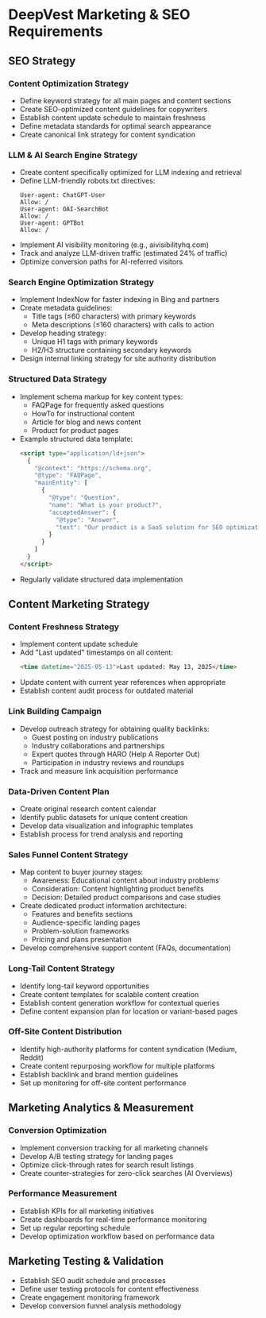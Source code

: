 # DeepVest Marketing & SEO Requirements

## SEO Strategy

### Content Optimization Strategy

- Define keyword strategy for all main pages and content sections
- Create SEO-optimized content guidelines for copywriters
- Establish content update schedule to maintain freshness
- Define metadata standards for optimal search appearance
- Create canonical link strategy for content syndication

### LLM & AI Search Engine Strategy

- Create content specifically optimized for LLM indexing and retrieval
- Define LLM-friendly robots.txt directives:
  ```
  User-agent: ChatGPT-User
  Allow: /
  User-agent: OAI-SearchBot
  Allow: /
  User-agent: GPTBot
  Allow: /
  ```
- Implement AI visibility monitoring (e.g., aivisibilityhq.com)
- Track and analyze LLM-driven traffic (estimated 24% of traffic)
- Optimize conversion paths for AI-referred visitors

### Search Engine Optimization Strategy

- Implement IndexNow for faster indexing in Bing and partners
- Create metadata guidelines:
  - Title tags (≤60 characters) with primary keywords
  - Meta descriptions (≤160 characters) with calls to action
- Develop heading strategy:
  - Unique H1 tags with primary keywords
  - H2/H3 structure containing secondary keywords
- Design internal linking strategy for site authority distribution

### Structured Data Strategy

- Implement schema markup for key content types:
  - FAQPage for frequently asked questions
  - HowTo for instructional content
  - Article for blog and news content
  - Product for product pages
- Example structured data template:
  ```html
  <script type="application/ld+json">
    {
      "@context": "https://schema.org",
      "@type": "FAQPage",
      "mainEntity": [
        {
          "@type": "Question",
          "name": "What is your product?",
          "acceptedAnswer": {
            "@type": "Answer",
            "text": "Our product is a SaaS solution for SEO optimization."
          }
        }
      ]
    }
  </script>
  ```
- Regularly validate structured data implementation

## Content Marketing Strategy

### Content Freshness Strategy

- Implement content update schedule
- Add "Last updated" timestamps on all content:
  ```html
  <time datetime="2025-05-13">Last updated: May 13, 2025</time>
  ```
- Update content with current year references when appropriate
- Establish content audit process for outdated material

### Link Building Campaign

- Develop outreach strategy for obtaining quality backlinks:
  - Guest posting on industry publications
  - Industry collaborations and partnerships
  - Expert quotes through HARO (Help A Reporter Out)
  - Participation in industry reviews and roundups
- Track and measure link acquisition performance

### Data-Driven Content Plan

- Create original research content calendar
- Identify public datasets for unique content creation
- Develop data visualization and infographic templates
- Establish process for trend analysis and reporting

### Sales Funnel Content Strategy

- Map content to buyer journey stages:
  - Awareness: Educational content about industry problems
  - Consideration: Content highlighting product benefits
  - Decision: Detailed product comparisons and case studies
- Create dedicated product information architecture:
  - Features and benefits sections
  - Audience-specific landing pages
  - Problem-solution frameworks
  - Pricing and plans presentation
- Develop comprehensive support content (FAQs, documentation)

### Long-Tail Content Strategy

- Identify long-tail keyword opportunities
- Create content templates for scalable content creation
- Establish content generation workflow for contextual queries
- Define content expansion plan for location or variant-based pages

### Off-Site Content Distribution

- Identify high-authority platforms for content syndication (Medium, Reddit)
- Create content repurposing workflow for multiple platforms
- Establish backlink and brand mention guidelines
- Set up monitoring for off-site content performance

## Marketing Analytics & Measurement

### Conversion Optimization

- Implement conversion tracking for all marketing channels
- Develop A/B testing strategy for landing pages
- Optimize click-through rates for search result listings
- Create counter-strategies for zero-click searches (AI Overviews)

### Performance Measurement

- Establish KPIs for all marketing initiatives
- Create dashboards for real-time performance monitoring
- Set up regular reporting schedule
- Develop optimization workflow based on performance data

## Marketing Testing & Validation

- Establish SEO audit schedule and processes
- Define user testing protocols for content effectiveness
- Create engagement monitoring framework
- Develop conversion funnel analysis methodology
